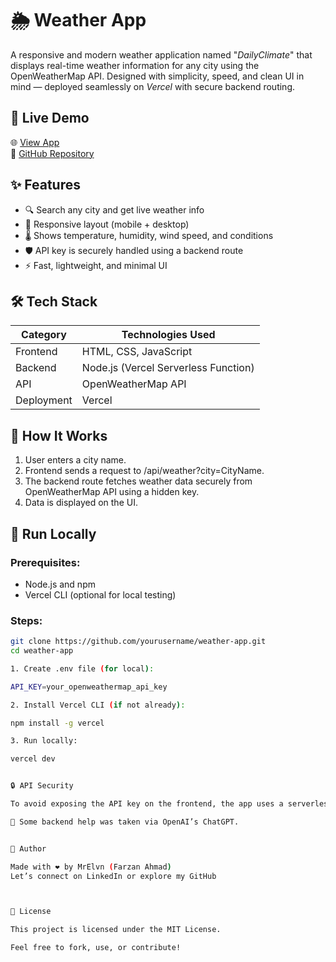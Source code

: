 # 🌦 Weather App

A responsive and modern weather application named "*DailyClimate*" that displays real-time weather information for any city using the OpenWeatherMap API. Designed with simplicity, speed, and clean UI in mind — deployed seamlessly on *Vercel* with secure backend routing.


## 🔗 Live Demo
🌐 [View App](https://weather-web-app-nu-eight.vercel.app/)  
📁 [GitHub Repository](https://github.com/mrelvn/Weather-WebApp)


## ✨ Features
- 🔍 Search any city and get live weather info
- 📱 Responsive layout (mobile + desktop)
- 🌡 Shows temperature, humidity, wind speed, and conditions
- 🛡 API key is securely handled using a backend route
- ⚡ Fast, lightweight, and minimal UI


## 🛠 Tech Stack

| Category   | Technologies Used              |
|------------|--------------------------------|
| Frontend   | HTML, CSS, JavaScript          |
| Backend    | Node.js (Vercel Serverless Function) |
| API        | OpenWeatherMap API             |
| Deployment | Vercel                         |


## 🧠 How It Works

1. User enters a city name.
2. Frontend sends a request to /api/weather?city=CityName.
3. The backend route fetches weather data securely from OpenWeatherMap API using a hidden key.
4. Data is displayed on the UI.


## 🚀 Run Locally

### Prerequisites:
- Node.js and npm
- Vercel CLI (optional for local testing)

### Steps:
```bash
git clone https://github.com/yourusername/weather-app.git
cd weather-app

1. Create .env file (for local):

API_KEY=your_openweathermap_api_key

2. Install Vercel CLI (if not already):

npm install -g vercel

3. Run locally:

vercel dev


🔒 API Security

To avoid exposing the API key on the frontend, the app uses a serverless function (api/weather.js) deployed via Vercel. This acts as a middleware to securely handle all API requests to OpenWeatherMap.

🧠 Some backend help was taken via OpenAI’s ChatGPT.


🙌 Author

Made with ❤ by MrElvn (Farzan Ahmad)
Let’s connect on LinkedIn or explore my GitHub



📄 License

This project is licensed under the MIT License.

Feel free to fork, use, or contribute!
